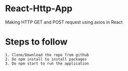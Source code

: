 # React-Http-App

Making HTTP GET and POST request using axios in React

# Steps to follow

`1. Clone/Download the repo from github`  
`2. Do npm install to install packages`  
`3. Do npm start to run the application`
